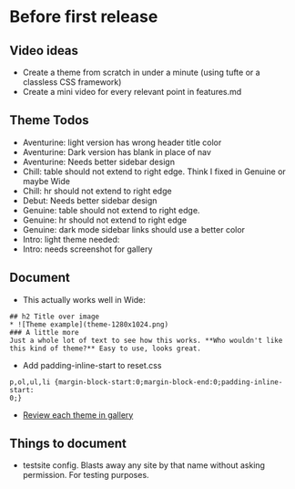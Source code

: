 # Before first release

## Video ideas
* Create a theme from scratch in under a minute (using tufte or a classless CSS framework)
* Create a mini video for every relevant point in features.md

## Theme Todos
* Aventurine: light version has wrong header title color
* Aventurine: Dark version has blank in place of nav
* Aventurine: Needs better sidebar design
* Chill: table should not extend to right edge. Think I fixed in Genuine or maybe Wide
* Chill: hr should not extend to right edge
* Debut: Needs better sidebar design
* Genuine: table should not extend to right edge.
* Genuine: hr should not extend to right edge
* Genuine: dark mode sidebar links should use a better color
* Intro: light theme needed:
* Intro: needs screenshot for gallery

## Document
* This actually works well in Wide:
```
## h2 Title over image
* ![Theme example](theme-1280x1024.png)
### A little more
Just a whole lot of text to see how this works. **Who wouldn't like this kind of theme?** Easy to use, looks great.
```
* Add padding-inline-start to reset.css
```
p,ol,ul,li {margin-block-start:0;margin-block-end:0;padding-inline-start:
0;} 
```

* [Review each theme in gallery](review.html)

## Things to document
* testsite config. Blasts away any site by that name without asking permission. For testing purposes.

